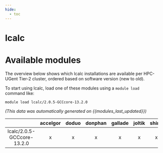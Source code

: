 ```yaml
---
hide:
  - toc
---
```


lcalc
=====

# Available modules


The overview below shows which lcalc installations are available per HPC-UGent Tier-2 cluster, ordered based on software version (new to old).

To start using lcalc, load one of these modules using a `module load` command like:

```shell
module load lcalc/2.0.5-GCCcore-13.2.0
```

*(This data was automatically generated on {{modules_last_updated}})*  

| |accelgor|doduo|donphan|gallade|joltik|shinx|skitty|
| :---: | :---: | :---: | :---: | :---: | :---: | :---: | :---: |
|lcalc/2.0.5-GCCcore-13.2.0|x|x|x|x|x|x|x|
